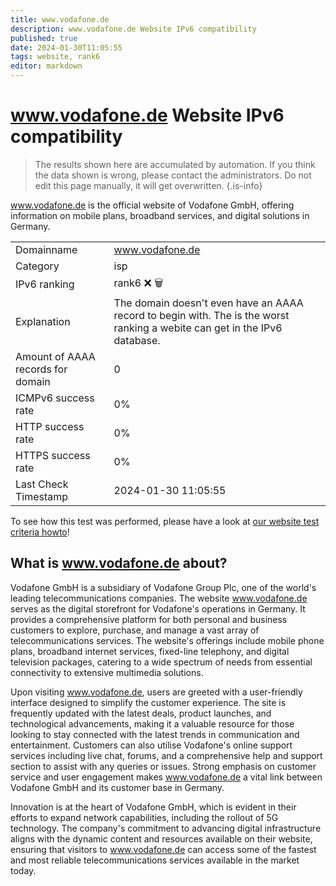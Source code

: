 ```yaml
---
title: www.vodafone.de
description: www.vodafone.de Website IPv6 compatibility
published: true
date: 2024-01-30T11:05:55
tags: website, rank6
editor: markdown
---
```


# www.vodafone.de Website IPv6 compatibility

> The results shown here are accumulated by automation. If you think the data shown is wrong, please contact the administrators. 
> Do not edit this page manually, it will get overwritten.
{.is-info}

www.vodafone.de is the official website of Vodafone GmbH, offering information on mobile plans, broadband services, and digital solutions in Germany.


|   |   |
| - | - |
| Domainname | www.vodafone.de
| Category | isp |
| IPv6 ranking | rank6 :x: :wastebasket: |
| Explanation | The domain doesn't even have an AAAA record to begin with. The is the worst ranking a webite can get in the IPv6 database. |
| Amount of AAAA records for domain | 0 |
| ICMPv6 success rate | 0%|
| HTTP success rate | 0% |
| HTTPS success rate | 0% |
| Last Check Timestamp | 2024-01-30 11:05:55 |

To see how this test was performed, please have a look at [our website test criteria howto](/howto/testcriteria/website)!


## What is www.vodafone.de about?
Vodafone GmbH is a subsidiary of Vodafone Group Plc, one of the world's leading telecommunications companies. The website www.vodafone.de serves as the digital storefront for Vodafone's operations in Germany. It provides a comprehensive platform for both personal and business customers to explore, purchase, and manage a vast array of telecommunications services. The website's offerings include mobile phone plans, broadband internet services, fixed-line telephony, and digital television packages, catering to a wide spectrum of needs from essential connectivity to extensive multimedia solutions.

Upon visiting www.vodafone.de, users are greeted with a user-friendly interface designed to simplify the customer experience. The site is frequently updated with the latest deals, product launches, and technological advancements, making it a valuable resource for those looking to stay connected with the latest trends in communication and entertainment. Customers can also utilise Vodafone's online support services including live chat, forums, and a comprehensive help and support section to assist with any queries or issues. Strong emphasis on customer service and user engagement makes www.vodafone.de a vital link between Vodafone GmbH and its customer base in Germany. 

Innovation is at the heart of Vodafone GmbH, which is evident in their efforts to expand network capabilities, including the rollout of 5G technology. The company's commitment to advancing digital infrastructure aligns with the dynamic content and resources available on their website, ensuring that visitors to www.vodafone.de can access some of the fastest and most reliable telecommunications services available in the market today.
